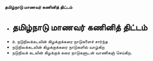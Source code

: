 **தமிழ்நாடு மாணவர் கணினித் திட்டம்**
- # தமிழ்நாடு மாணவர் கணினித் திட்டம்
- a. நடுநிலக்கடலின் கிழக்குக்கரை நாடுகளைச் சார்ந்த
- நடுநிலக்கடலின் கிழக்குக்கரை நாடுகளில் வாழ்கிற
- நடுநிலக் கடலின் கிழக்குக் கரை நாடுகளுடன் வாணிகஞ் செய்கிற.

